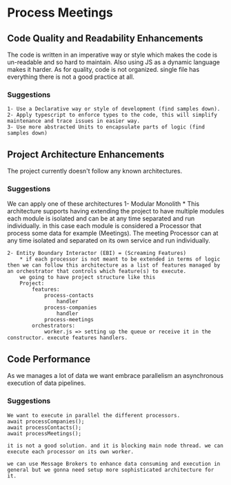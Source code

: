 # Process Meetings

## Code Quality and Readability Enhancements

The code is written in an imperative way or style which makes the code is un-readable and so hard to maintain. Also using JS as a dynamic language makes it harder.
As for quality, code is not organized. single file has everything there is not a good practice at all. 

### Suggestions 
    1- Use a Declarative way or style of development (find samples down).
    2- Apply typescript to enforce types to the code, this will simplify maintenance and trace issues in easier way.
    3- Use more abstracted Units to encapsulate parts of logic (find samples down)

## Project Architecture Enhancements
The project currently doesn't follow any known architectures.

### Suggestions 
We can apply one of these architectures 
    1- Modular Monolith 
        * This architecture supports having extending the project to have multiple modules each module is isolated and can be at any time separated and run individually.
          in this case each module is considered a Processor that process some data for example (Meetings). The meeting Processor can at any time isolated and separated on its own service and run individually.

    2- Entity Boundary Interactor (EBI) = (Screaming Features)
        * if each processor is not meant to be extended in terms of logic then we can follow this architecture as a list of features managed by an orchestrator that controls which feature(s) to execute.
        we going to have project structure like this 
        Project: 
            features:
                process-contacts
                    handler
                process-companies
                    handler
                process-meetings
            orchestrators:
                worker.js => setting up the queue or receive it in the constructor. execute features handlers.

## Code Performance
As we manages a lot of data we want embrace parallelism an asynchronous execution of data pipelines.

### Suggestions
    We want to execute in parallel the different processors. 
    await processCompanies();
    await processContacts();
    await processMeetings();

    it is not a good solution. and it is blocking main node thread. we can execute each processor on its own worker.

    we can use Message Brokers to enhance data consuming and execution in general but we gonna need setup more sophisticated architecture for it.